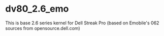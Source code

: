 dv80_2.6_emo
============

This is base 2.6 series kernel for Dell Streak Pro (based on Emobile's 062 sources from opensource.dell.com)